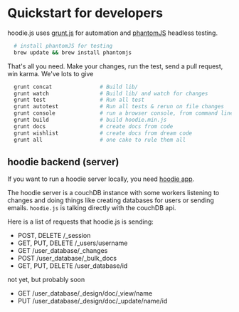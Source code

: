 Quickstart for developers
=========================

hoodie.js uses [grunt.js](http://gruntjs.com) for automation and [phantomJS](http://phantomjs.org/) headless testing.

```bash
  # install phantomJS for testing
  brew update && brew install phantomjs
```

That's all you need. Make your changes, run the test, send a pull request, win karma. We've lots to give

```bash
  grunt concat               # Build lib/
  grunt watch                # Build lib/ and watch for changes
  grunt test                 # Run all test
  grunt autotest             # Run all tests & rerun on file changes
  grunt console              # run a browser console, from command line, hell yeah
  grunt build                # build hoodie.min.js
  grunt docs                 # create docs from code
  grunt wishlist             # create docs from dream code
  grunt all                  # one cake to rule them all
```


hoodie backend (server)
-----------------------

If you want to run a hoodie server locally, you need [hoodie app](https://github.com/hoodiehq/hoodie-app).

The hoodie server is a couchDB instance with some workers listening to changes and doing things like
creating databases for users or sending emails. `hoodie.js` is talking directly with the couchDB api.

Here is a list of requests that hoodie.js is sending:

* POST, DELETE /_session
* GET, PUT, DELETE /_users/username
* GET /user_database/_changes
* POST /user_database/_bulk_docs
* GET, PUT, DELETE /user_database/id

not yet, but probably soon

* GET /user_database/_design/doc/_view/name
* PUT /user_database/_design/doc/_update/name/id

